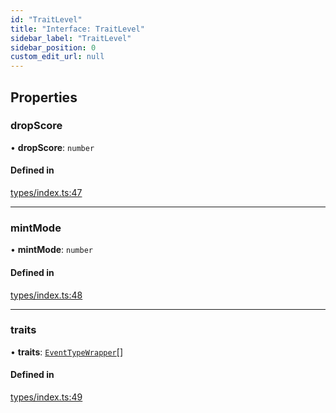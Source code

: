 ```yaml
---
id: "TraitLevel"
title: "Interface: TraitLevel"
sidebar_label: "TraitLevel"
sidebar_position: 0
custom_edit_url: null
---
```


## Properties

### dropScore

• **dropScore**: `number`

#### Defined in

[types/index.ts:47](https://github.com/simplitech/meta-dapp/blob/8e62abf/props/sdk/src/types/index.ts#L47)

___

### mintMode

• **mintMode**: `number`

#### Defined in

[types/index.ts:48](https://github.com/simplitech/meta-dapp/blob/8e62abf/props/sdk/src/types/index.ts#L48)

___

### traits

• **traits**: [`EventTypeWrapper`](EventTypeWrapper.md)[]

#### Defined in

[types/index.ts:49](https://github.com/simplitech/meta-dapp/blob/8e62abf/props/sdk/src/types/index.ts#L49)
